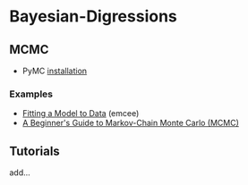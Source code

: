 # Bayesian-Digressions

## MCMC

- PyMC [installation](https://github.com/pymc-devs/pymc/issues/4937)

### Examples

- [Fitting a Model to Data](http://dfm.io/emcee/current/user/line/#) (emcee)
- [A Beginner's Guide to Markov-Chain Monte Carlo (MCMC)](https://prappleizer.github.io/Tutorials/MCMC/MCMC_Tutorial_Solution.html)

## Tutorials
 add...   
